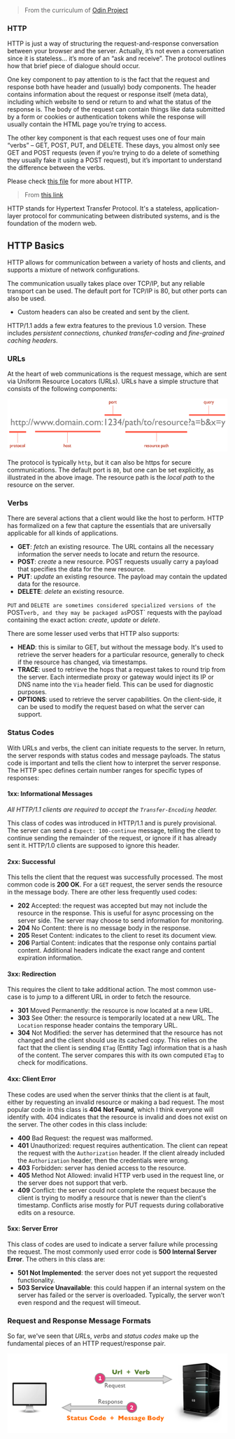 > From the curriculum of [Odin Project](https://www.theodinproject.com/courses/ruby-on-rails/lessons/a-railsy-web-refresher)

### HTTP

HTTP is just a way of structuring the request-and-response conversation between your browser and the server. Actually, it’s not even a conversation since it is stateless… it’s more of an “ask and receive”. The protocol outlines how that brief piece of dialogue should occur.

One key component to pay attention to is the fact that the request and response both have header and (usually) body components. The header contains information about the request or response itself (meta data), including which website to send or return to and what the status of the response is. The body of the request can contain things like data submitted by a form or cookies or authentication tokens while the response will usually contain the HTML page you’re trying to access.

The other key component is that each request uses one of four main “verbs” – GET, POST, PUT, and DELETE. These days, you almost only see GET and POST requests (even if you’re trying to do a delete of something they usually fake it using a POST request), but it’s important to understand the difference between the verbs.

Please check [this file](./http.md) for more about HTTP.

> From [this link](https://code.tutsplus.com/tutorials/http-the-protocol-every-web-developer-must-know-part-1--net-31177)

HTTP stands for Hypertext Transfer Protocol. It's a stateless, application-layer protocol for communicating between distributed systems, and is the foundation of the modern web.

## HTTP Basics

HTTP allows for communication between a variety of hosts and clients, and supports a mixture of network configurations.

The communication usually takes place over TCP/IP, but any reliable transport can be used. The default port for TCP/IP is 80, but other ports can also be used.

- Custom headers can also be created and sent by the client.

HTTP/1.1 adds a few extra features to the previous 1.0 version. These includes *persistent connections, chunked transfer-coding* and *fine-grained caching headers*.

### URLs

At the heart of web communications is the request message, which are sent via Uniform Resource Locators (URLs). URLs have a simple structure that consists of the following components:

![http_url](images/http-url.png)

The protocol is typically `http`, but it can also be https for secure communications. The default port is `80`, but one can be set explicitly, as illustrated in the above image. The resource path is the *local path* to the resource on the server.

### Verbs

There are several actions that a client would like the host to perform. HTTP has formalized on a few that capture the essentials that are universally applicable for all kinds of applications.

- **GET**: *fetch* an existing resource. The URL contains all the necessary information the server needs to locate and return the resource.
- **POST**: *create* a new resource. POST requests usually carry a payload that specifies the data for the new resource.
- **PUT**: *update* an existing resource. The payload may contain the updated data for the resource.
- **DELETE**: *delete* an existing resource.

`PUT` and `DELETE are sometimes considered specialized versions of the `POST` verb, and they may be packaged as `POST` requests with the payload containing the exact action: *create*, *update* or *delete*.

There are some lesser used verbs that HTTP also supports:

- **HEAD**: this is similar to GET, but without the message body. It's used to retrieve the server headers for a particular resource, generally to check if the resource has changed, via timestamps.
- **TRACE**: used to retrieve the hops that a request takes to round trip from the server. Each intermediate proxy or gateway would inject its IP or DNS name into the `Via` header field. This can be used for diagnostic purposes.
- **OPTIONS**: used to retrieve the server capabilities. On the client-side, it can be used to modify the request based on what the server can support.

### Status Codes

With URLs and verbs, the client can initiate requests to the server. In return, the server responds with status codes and message payloads. The status code is important and tells the client how to interpret the server response. The HTTP spec defines certain number ranges for specific types of responses:

#### 1xx: Informational Messages

*All HTTP/1.1 clients are required to accept the `Transfer-Encoding` header.*

This class of codes was introduced in HTTP/1.1 and is purely provisional. The server can send a `Expect: 100-continue` message, telling the client to continue sending the remainder of the request, or ignore if it has already sent it. HTTP/1.0 clients are supposed to ignore this header.

#### 2xx: Successful

This tells the client that the request was successfully processed. The most common code is **200 OK**. For a `GET` request, the server sends the resource in the message body. There are other less frequently used codes:

- **202** Accepted: the request was accepted but may not include the resource in the response. This is useful for async processing on the server side. The server may choose to send information for monitoring.
- **204** No Content: there is no message body in the response.
- **205** Reset Content: indicates to the client to reset its document view.
- **206** Partial Content: indicates that the response only contains partial content. Additional headers indicate the exact range and content expiration information.

#### 3xx: Redirection

This requires the client to take additional action. The most common use-case is to jump to a different URL in order to fetch the resource.

- **301** Moved Permanently: the resource is now located at a new URL.
- **303** See Other: the resource is temporarily located at a new URL. The `Location` response header contains the temporary URL.
- **304** Not Modified: the server has determined that the resource has not changed and the client should use its cached copy. This relies on the fact that the client is sending `ETag` (Enttity Tag) information that is a hash of the content. The server compares this with its own computed `ETag` to check for modifications.

#### 4xx: Client Error

These codes are used when the server thinks that the client is at fault, either by requesting an invalid resource or making a bad request. The most popular code in this class is **404 Not Found**, which I think everyone will identify with. 404 indicates that the resource is invalid and does not exist on the server. The other codes in this class include:

- **400** Bad Request: the request was malformed.
- **401** Unauthorized: request requires authentication. The client can repeat the request with the `Authorization` header. If the client already included the `Authorization` header, then the credentials were wrong.
- **403** Forbidden: server has denied access to the resource.
- **405** Method Not Allowed: invalid HTTP verb used in the request line, or the server does not support that verb.
- **409** Conflict: the server could not complete the request because the client is trying to modify a resource that is newer than the client's timestamp. Conflicts arise mostly for PUT requests during collaborative edits on a resource.

#### 5xx: Server Error

This class of codes are used to indicate a server failure while processing the request. The most commonly used error code is **500 Internal Server Error**. The others in this class are:

- **501 Not Implemented**: the server does not yet support the requested functionality.
- **503 Service Unavailable**: this could happen if an internal system on the server has failed or the server is overloaded. Typically, the server won't even respond and the request will timeout.

### Request and Response Message Formats

So far, we've seen that *URL*s, *verbs* and *status codes* make up the fundamental pieces of an HTTP request/response pair.

![http1-req-res-details](images/http1-req-res-details.png)









